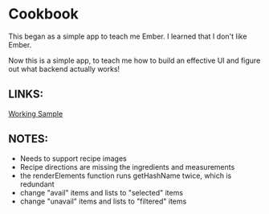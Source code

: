 Cookbook
=============

This began as a simple app to teach me Ember. I learned that I don't like Ember.

Now this is a simple app, to teach me how to build an effective UI and figure out what backend actually works!

LINKS:
-----

<a href="http://natehub.net/cookbook" target="_blank">Working Sample</a>


NOTES:
-----

- Needs to support recipe images
- Recipe directions are missing the ingredients and measurements
- the renderElements function runs getHashName twice, which is redundant
- change "avail" items and lists to "selected" items
- change "unavail" items and lists to "filtered" items